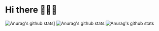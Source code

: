 # Hi there 👋🔥😍

![Anurag's github stats](https://github-readme-stats.vercel.app/api?username=MahmouddSalama)]
![Anurag's github stats](https://github-readme-stats.vercel.app/api?username=MahmouddSalama&hide=contribs,prs)
![Anurag's github stats](https://github-readme-stats.vercel.app/api?username=MahmouddSalama&show_icons=true&theme=dark)

